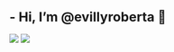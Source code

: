 <h1 style="font-size: 23px;">- Hi, I’m @evillyroberta 👀</h1>

<img src="https://i.gifer.com/2Bbc.gif" />
<img src="https://media4.giphy.com/media/v1.Y2lkPTc5MGI3NjExODBtc2lydDJleHdzMW9ic3ZiaGczNXNjejM1bHkzemM4dmthYncycSZlcD12MV9pbnRlcm5hbF9naWZfYnlfaWQmY3Q9cw/pzvUEkOeAViy7VS7B6/giphy.gif" />


<!---
evillyroberta/evillyroberta is a ✨ special ✨ repository because its `README.md` (this file) appears on your GitHub profile.
You can click the Preview link to take a look at your changes.
--->
